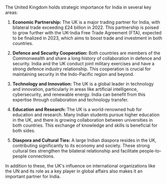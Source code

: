 The United Kingdom holds strategic importance for India in several key areas:

1. **Economic Partnership:** The UK is a major trading partner for India, with bilateral trade exceeding £24 billion in 2022. This partnership is poised to grow further with the UK-India Free Trade Agreement (FTA), expected to be finalized in 2023, which aims to boost trade and investment in both countries. 

2. **Defence and Security Cooperation:** Both countries are members of the Commonwealth and share a long history of collaboration in defence and security. India and the UK conduct joint military exercises and have a strong defence industry relationship. This cooperation is crucial for maintaining security in the Indo-Pacific region and beyond.

3. **Technology and Innovation:** The UK is a global leader in technology and innovation, particularly in areas like artificial intelligence, cybersecurity, and renewable energy. India can benefit from this expertise through collaboration and technology transfer. 

4. **Education and Research:** The UK is a world-renowned hub for education and research. Many Indian students pursue higher education in the UK, and there is growing collaboration between universities in both countries. This exchange of knowledge and skills is beneficial for both sides.

5. **Diaspora and Cultural Ties:** A large Indian diaspora resides in the UK, contributing significantly to its economy and society. These strong cultural ties strengthen the bilateral relationship and facilitate people-to-people connections.

In addition to these, the UK's influence on international organizations like the UN and its role as a key player in global affairs also makes it an important partner for India. 
